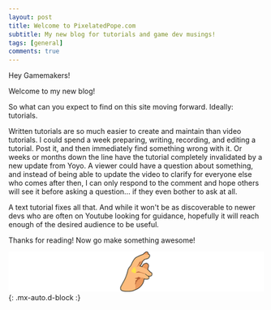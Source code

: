 ```yaml
---
layout: post
title: Welcome to PixelatedPope.com
subtitle: My new blog for tutorials and game dev musings!
tags: [general]
comments: true
---
```


Hey Gamemakers!

Welcome to my new blog! 

So what can you expect to find on this site moving forward. Ideally: tutorials. 

Written tutorials are so much easier to create and maintain than video tutorials. I could spend a week preparing, writing, recording, and editing a tutorial. Post it, and then immediately find something wrong with it. Or weeks or months down the line have the tutorial completely invalidated by a new update from Yoyo. A viewer could have a question about something, and instead of being able to update the video to clarify for everyone else who comes after then, I can only respond to the comment and hope others will see it before asking a question... if they even bother to ask at all.

A text tutorial fixes all that.  And while it won't be as discoverable to newer devs who are often on Youtube looking for guidance, hopefully it will reach enough of the desired audience to be useful.

Thanks for reading!
Now go make something awesome!

![Crepe](/assets/img/PopeBlessPostFooter.png){: .mx-auto.d-block :}